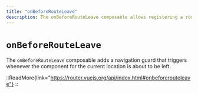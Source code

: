 ```yaml
---
title: "onBeforeRouteLeave"
description: The onBeforeRouteLeave composable allows registering a route guard within a component.
---
```


# `onBeforeRouteLeave`

The `onBeforeRouteLeave` composable adds a navigation guard that triggers whenever the component for the current location is about to be left.

::ReadMore{link="https://router.vuejs.org/api/index.html#onbeforerouteleave"}
::
